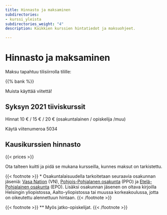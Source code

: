 ```yaml
---
title: Hinnasto ja maksaminen
subdirectories:
- kurssi_yleista
subdirectories_weight: "4"
description: Kaikkien kurssien hintatiedot ja maksuohjeet.

---
```

# Hinnasto ja maksaminen

Maksu tapahtuu tilisiirrolla tilille:

{{% bank %}}

Muista käyttää viitettä!

## Syksyn 2021 tiiviskurssit

Hinnat 10 € / 15 € / 20 € (osakuntalainen / opiskelija /muu)

Käytä viitenumeroa 5034

## Kausikurssien hinnasto

{{< prices >}}

Ota talteen kuitti ja pidä se mukana kursseilla, kunnes maksut on tarkistettu.

{{< footnote >}}
\* Osakuntalaisuudella tarkoitetaan seuraavia osakunnan jäseniä: [Vasa Nation](http://vasa.nation.fi) (VN), [Pohjois-Pohjalanen osakunta](http://pohjoispohjalaiset.fi) (PPO) ja [Etelä-Pohjalainen osakunta](http://epo.osakunta.fi) (EPO). Lisäksi osakunnan jäsenen on oltava kirjoilla Helsingin yliopistossa, Aalto-yliopistossa tai muussa korkeakoulussa, jotta on oikeutettu alennettuun hintaan.
{{< /footnote >}}

{{< footnote >}}
** Myös jatko-opiskelijat.
{{< /footnote >}}